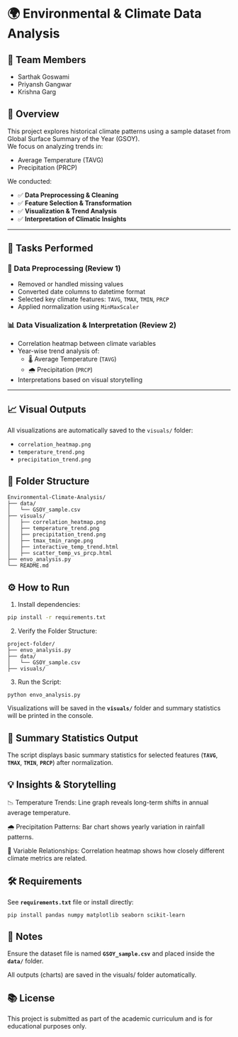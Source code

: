 # 🌍 Environmental & Climate Data Analysis

## 👥 Team Members
- Sarthak Goswami  
- Priyansh Gangwar  
- Krishna Garg

## 📌 Overview
This project explores historical climate patterns using a sample dataset from Global Surface Summary of the Year (GSOY).  
We focus on analyzing trends in:
- Average Temperature (TAVG)
- Precipitation (PRCP)

We conducted:
- ✅ **Data Preprocessing & Cleaning**  
- ✅ **Feature Selection & Transformation**  
- ✅ **Visualization & Trend Analysis**  
- ✅ **Interpretation of Climatic Insights**

---

## 🧹 Tasks Performed

### 📁 Data Preprocessing (Review 1)
- Removed or handled missing values
- Converted date columns to datetime format
- Selected key climate features: `TAVG`, `TMAX`, `TMIN`, `PRCP`
- Applied normalization using `MinMaxScaler`

### 📊 Data Visualization & Interpretation (Review 2)
- Correlation heatmap between climate variables
- Year-wise trend analysis of:
  - 🌡️ Average Temperature (`TAVG`)
  - 🌧️ Precipitation (`PRCP`)
- Interpretations based on visual storytelling

---

## 📈 Visual Outputs
All visualizations are automatically saved to the `visuals/` folder:
- `correlation_heatmap.png`  
- `temperature_trend.png`  
- `precipitation_trend.png`  

## 📁 Folder Structure
```
Environmental-Climate-Analysis/
├── data/
│   └── GSOY_sample.csv
├── visuals/
│   ├── correlation_heatmap.png
│   ├── temperature_trend.png
│   ├── precipitation_trend.png
│   ├── tmax_tmin_range.png
│   ├── interactive_temp_trend.html
│   ├── scatter_temp_vs_prcp.html
├── envo_analysis.py
└── README.md
```


## ⚙️ How to Run
1. Install dependencies:
```bash
pip install -r requirements.txt
```

2. Verify the Folder Structure:
```
project-folder/
├── envo_analysis.py
├── data/
│   └── GSOY_sample.csv
├── visuals/
```

3. Run the Script:
```
python envo_analysis.py
```

Visualizations will be saved in the **`visuals/`** folder and summary statistics will be printed in the console.


## 🧠 Summary Statistics Output
The script displays basic summary statistics for selected features (**`TAVG`**, **`TMAX`**, **`TMIN`**, **`PRCP`**) after normalization.


## 💡 Insights & Storytelling
📉 Temperature Trends: Line graph reveals long-term shifts in annual average temperature.

🌧️ Precipitation Patterns: Bar chart shows yearly variation in rainfall patterns.

🔗 Variable Relationships: Correlation heatmap shows how closely different climate metrics are related.




## 🛠️ Requirements
See **`requirements.txt`** file or install directly:
```
pip install pandas numpy matplotlib seaborn scikit-learn
```


## 📌 Notes
Ensure the dataset file is named **`GSOY_sample.csv`** and placed inside the **`data/`** folder.

All outputs (charts) are saved in the visuals/ folder automatically.


## 📚 License
This project is submitted as part of the academic curriculum and is for educational purposes only.
